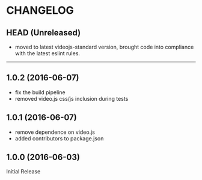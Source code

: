 CHANGELOG
=========

## HEAD (Unreleased)
* moved to latest videojs-standard version, brought code into 
compliance with the latest eslint rules.

--------------------
## 1.0.2 (2016-06-07)
* fix the build pipeline
* removed video.js css/js inclusion during tests

## 1.0.1 (2016-06-07)
* remove dependence on video.js
* added contributors to package.json

## 1.0.0 (2016-06-03)
Initial Release

